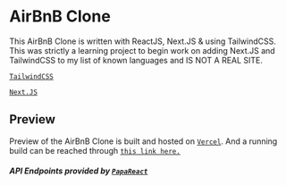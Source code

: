 # AirBnB Clone 

This AirBnB Clone is written with ReactJS, Next.JS & using TailwindCSS.  This was strictly a learning project to begin work on adding Next.JS and TailwindCSS to my list of known languages and IS NOT A REAL SITE.  

[`TailwindCSS`](https://github.com/tailwindlabs/tailwindcss)

[`Next.JS`](https://nextjs.org/docs/getting-started)

## Preview

Preview of the AirBnB Clone is built and hosted on [`Vercel`](https://vercel.com/).  And a running build can be reached through [`this link here.`](https://airbnb-clone-five-eta.vercel.app/)



##### API Endpoints provided by [`PapaReact`](https://www.papareact.com/)


